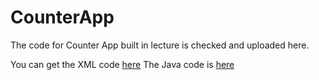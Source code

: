 # CounterApp
The code for Counter App built in lecture is checked and uploaded here.

You can get the XML code [here](  https://github.com/mdg-iitr/CounterApp/blob/master/app/src/main/res/layout/activity_main.xml)
The Java code is [here](  https://github.com/mdg-iitr/CounterApp/blob/master/app/src/main/java/in/ac/iitr/mdg/counterapp/MainActivity.java)
